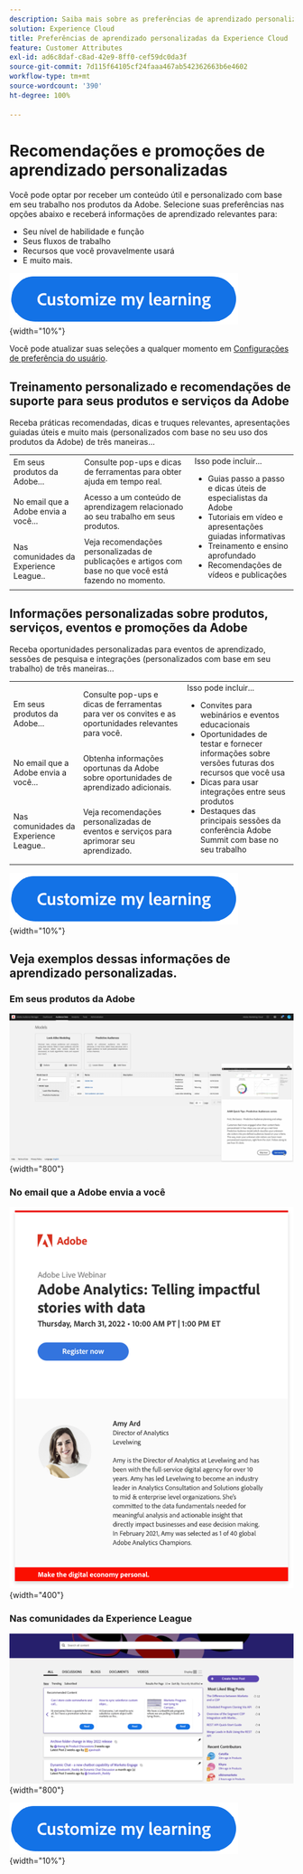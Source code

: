 ```yaml
---
description: Saiba mais sobre as preferências de aprendizado personalizadas na Experience Cloud. Isso permite que os clientes recebam por email ajuda e promoções personalizadas com base em seus Dados de uso, em seus produtos da Adobe Experience Cloud e nas comunidades da Adobe Experience League.
solution: Experience Cloud
title: Preferências de aprendizado personalizadas da Experience Cloud
feature: Customer Attributes
exl-id: ad6c8daf-c8ad-42e9-8ff0-cef59dc0da3f
source-git-commit: 7d115f64105cf24faaa467ab542362663b6e4602
workflow-type: tm+mt
source-wordcount: '390'
ht-degree: 100%

---
```


# Recomendações e promoções de aprendizado personalizadas

Você pode optar por receber um conteúdo útil e personalizado com base em seu trabalho nos produtos da Adobe. Selecione suas preferências nas opções abaixo e receberá informações de aprendizado relevantes para:

* Seu nível de habilidade e função
* Seus fluxos de trabalho
* Recursos que você provavelmente usará
* E muito mais.

[![](assets/personalized-learning-customized-learning-button.png)](https://experience.adobe.com/?shell_forceuserconsent=true#/home){width="10%"}


Você pode atualizar suas seleções a qualquer momento em [Configurações de preferência do usuário](https://experience.adobe.com/preferences/).





## Treinamento personalizado e recomendações de suporte para seus produtos e serviços da Adobe

Receba práticas recomendadas, dicas e truques relevantes, apresentações guiadas úteis e muito mais (personalizados com base no seu uso dos produtos da Adobe) de três maneiras...

<table>
<tbody>
  <tr>
    <td>Em seus produtos da Adobe...<br></td>
    <td>Consulte pop-ups e dicas de ferramentas para obter ajuda em tempo real.</td>
    <td rowspan="3">Isso pode incluir... <ul><li>Guias passo a passo e dicas úteis de especialistas da Adobe</li> 
    <li>Tutoriais em vídeo e apresentações guiadas informativas</li> 
    <li>Treinamento e ensino aprofundado</li> 
    <li>Recomendações de vídeos e publicações</li>
    </ul></td>
  </tr>
  <tr>
    <td>No email que a Adobe envia a você...</td>
    <td>Acesso a um conteúdo de aprendizagem relacionado ao seu trabalho em seus produtos.</td>
  </tr>
  <tr>
    <td>Nas comunidades da Experience League..</td>
    <td>Veja recomendações personalizadas de publicações e artigos com base no que você está fazendo no momento.</td>
  </tr>
</tbody>
</table>



## Informações personalizadas sobre produtos, serviços, eventos e promoções da Adobe

Receba oportunidades personalizadas para eventos de aprendizado, sessões de pesquisa e integrações (personalizados com base em seu trabalho) de três maneiras...

<table>
<tbody>
  <tr>
    <td>Em seus produtos da Adobe...<br></td>
    <td>Consulte pop-ups e dicas de ferramentas para ver os convites e as oportunidades relevantes para você.</td>
    <td rowspan="3">Isso pode incluir... <ul>
    <li>Convites para webinários e eventos educacionais</li> 
    <li>Oportunidades de testar e fornecer informações sobre versões futuras dos recursos que você usa</li>
    <li>Dicas para usar integrações entre seus produtos</li> 
    <li>Destaques das principais sessões da conferência Adobe Summit com base no seu trabalho</li>
    </ul></td>
  </tr>
  <tr>
    <td>No email que a Adobe envia a você...</td>
    <td>Obtenha informações oportunas da Adobe sobre oportunidades de aprendizado adicionais.</td>
  </tr>
  <tr>
    <td>Nas comunidades da Experience League..</td>
    <td>Veja recomendações personalizadas de eventos e serviços para aprimorar seu aprendizado.</td>
  </tr>
</tbody>
</table>


[![](assets/personalized-learning-customized-learning-button.png)](https://experience.adobe.com/?shell_forceuserconsent=true#/home){width="10%"}





## Veja exemplos dessas informações de aprendizado personalizadas.


### Em seus produtos da Adobe

![](assets/personalized-learning-in-product.gif){width="800"}



### No email que a Adobe envia a você

![](assets/personalized-learning-email.png){width="400"}



### Nas comunidades da Experience League

![](assets/personalized-learning-communities.png){width="800"}

[![](assets/personalized-learning-customized-learning-button.png)](https://experience.adobe.com/?shell_forceuserconsent=true#/home){width="10%"}
